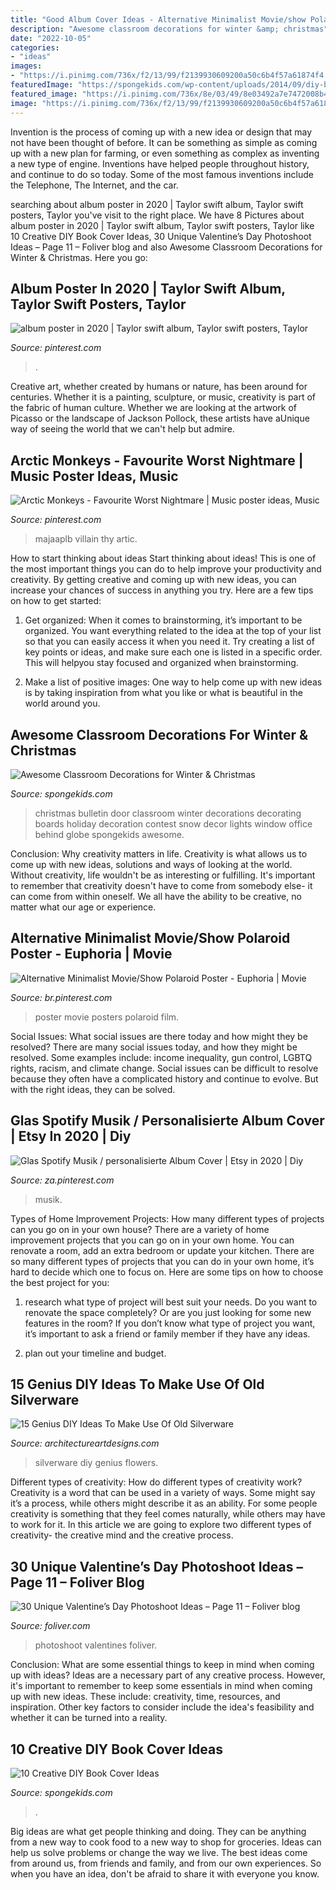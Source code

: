 ```yaml
---
title: "Good Album Cover Ideas - Alternative Minimalist Movie/show Polaroid Poster"
description: "Awesome classroom decorations for winter &amp; christmas"
date: "2022-10-05"
categories:
- "ideas"
images:
- "https://i.pinimg.com/736x/f2/13/99/f2139930609200a50c6b4f57a61874f4.jpg"
featuredImage: "https://spongekids.com/wp-content/uploads/2014/09/diy-book-cover-ideas/4-old-books-make-great-journals.jpg"
featured_image: "https://i.pinimg.com/736x/8e/03/49/8e03492a7e7472008b4e9cdb2f960581.jpg"
image: "https://i.pinimg.com/736x/f2/13/99/f2139930609200a50c6b4f57a61874f4.jpg"
---
```



Invention is the process of coming up with a new idea or design that may not have been thought of before. It can be something as simple as coming up with a new plan for farming, or even something as complex as inventing a new type of engine. Inventions have helped people throughout history, and continue to do so today. Some of the most famous inventions include the Telephone, The Internet, and the car.

	

		
searching about album poster in 2020 | Taylor swift album, Taylor swift posters, Taylor you've visit to the right place. We have 8 Pictures about album poster in 2020 | Taylor swift album, Taylor swift posters, Taylor like 10 Creative DIY Book Cover Ideas, 30 Unique Valentine’s Day Photoshoot Ideas – Page 11 – Foliver blog and also Awesome Classroom Decorations for Winter &amp; Christmas. Here you go:
		
    
## Album Poster In 2020 | Taylor Swift Album, Taylor Swift Posters, Taylor

<img loading=lazy src="https://i.pinimg.com/736x/8e/03/49/8e03492a7e7472008b4e9cdb2f960581.jpg" onerror="this.onerror=null;this.src='https://tse4.mm.bing.net/th?id=OIP.hoZF8l6_Rjow63twwLrscAHaKe&amp;pid=15.1';" alt="album poster in 2020 | Taylor swift album, Taylor swift posters, Taylor">

_Source: pinterest.com_

>. 

	

Creative art, whether created by humans or nature, has been around for centuries. Whether it is a painting, sculpture, or music, creativity is part of the fabric of human culture. Whether we are looking at the artwork of Picasso or the landscape of Jackson Pollock, these artists have aUnique way of seeing the world that we can't help but admire.

    
## Arctic Monkeys - Favourite Worst Nightmare | Music Poster Ideas, Music

<img loading=lazy src="https://i.pinimg.com/736x/f5/2b/5d/f52b5dc1f4d308b237de881af832d9a5.jpg" onerror="this.onerror=null;this.src='https://tse2.mm.bing.net/th?id=OIP.4FhKhO6HU5QhxmkD82cGhQHaKe&amp;pid=15.1';" alt="Arctic Monkeys - Favourite Worst Nightmare | Music poster ideas, Music">

_Source: pinterest.com_

>majaaplb villain thy artic. 

	

How to start thinking about ideas
Start thinking about ideas! This is one of the most important things you can do to help improve your productivity and creativity. By getting creative and coming up with new ideas, you can increase your chances of success in anything you try. Here are a few tips on how to get started:
1. Get organized: When it comes to brainstorming, it’s important to be organized. You want everything related to the idea at the top of your list so that you can easily access it when you need it. Try creating a list of key points or ideas, and make sure each one is listed in a specific order. This will helpyou stay focused and organized when brainstorming.

2. Make a list of positive images: One way to help come up with new ideas is by taking inspiration from what you like or what is beautiful in the world around you.

    
## Awesome Classroom Decorations For Winter &amp; Christmas

<img loading=lazy src="http://spongekids.com/wp-content/uploads/2016/11/christmas-bulletin-board/13-christmas-bulletin-board-ideas.jpg" onerror="this.onerror=null;this.src='https://tse4.mm.bing.net/th?id=OIP.OpdLSa9RhcKpaUqbiRDoSgHaLH&amp;pid=15.1';" alt="Awesome Classroom Decorations for Winter &amp; Christmas">

_Source: spongekids.com_

>christmas bulletin door classroom winter decorations decorating boards holiday decoration contest snow decor lights window office behind globe spongekids awesome. 

	

Conclusion: Why creativity matters in life.
Creativity is what allows us to come up with new ideas, solutions and ways of looking at the world. Without creativity, life wouldn't be as interesting or fulfilling. It's important to remember that creativity doesn't have to come from somebody else- it can come from within oneself. We all have the ability to be creative, no matter what our age or experience.

    
## Alternative Minimalist Movie/Show Polaroid Poster - Euphoria | Movie

<img loading=lazy src="https://i.pinimg.com/736x/f2/13/99/f2139930609200a50c6b4f57a61874f4.jpg" onerror="this.onerror=null;this.src='https://tse1.mm.bing.net/th?id=OIP.IxeL3mD49fo5X31W9hCW3QHaLI&amp;pid=15.1';" alt="Alternative Minimalist Movie/Show Polaroid Poster - Euphoria | Movie">

_Source: br.pinterest.com_

>poster movie posters polaroid film. 

	

Social Issues: What social issues are there today and how might they be resolved?
There are many social issues today, and how they might be resolved. Some examples include: income inequality, gun control, LGBTQ rights, racism, and climate change. Social issues can be difficult to resolve because they often have a complicated history and continue to evolve. But with the right ideas, they can be solved.

    
## Glas Spotify Musik / Personalisierte Album Cover | Etsy In 2020 | Diy

<img loading=lazy src="https://i.pinimg.com/736x/1c/b8/a5/1cb8a51308a6dc009fc5ed06c2d2cdca.jpg" onerror="this.onerror=null;this.src='https://tse2.mm.bing.net/th?id=OIP.f9_stE0VTUqyprLLkgFk1wHaJ3&amp;pid=15.1';" alt="Glas Spotify Musik / personalisierte Album Cover | Etsy in 2020 | Diy">

_Source: za.pinterest.com_

>musik. 

	

Types of Home Improvement Projects: How many different types of projects can you go on in your own house?
There are a variety of home improvement projects that you can go on in your own home. You can renovate a room, add an extra bedroom or update your kitchen. There are so many different types of projects that you can do in your own home, it’s hard to decide which one to focus on. Here are some tips on how to choose the best project for you: 
1. research what type of project will best suit your needs. Do you want to renovate the space completely? Or are you just looking for some new features in the room? If you don’t know what type of project you want, it’s important to ask a friend or family member if they have any ideas. 

2. plan out your timeline and budget.

    
## 15 Genius DIY Ideas To Make Use Of Old Silverware

<img loading=lazy src="http://www.architectureartdesigns.com/wp-content/uploads/2018/03/15-Genius-DIY-Ideas-To-Make-Use-Of-Old-Silverware-8.jpg" onerror="this.onerror=null;this.src='https://tse1.mm.bing.net/th?id=OIP.NMT7mw1TIYLlJxuHsbiR-gHaJ6&amp;pid=15.1';" alt="15 Genius DIY Ideas To Make Use Of Old Silverware">

_Source: architectureartdesigns.com_

>silverware diy genius flowers. 

	

Different types of creativity: How do different types of creativity work?
Creativity is a word that can be used in a variety of ways. Some might say it’s a process, while others might describe it as an ability. For some people creativity is something that they feel comes naturally, while others may have to work for it. In this article we are going to explore two different types of creativity- the creative mind and the creative process.

    
## 30 Unique Valentine’s Day Photoshoot Ideas – Page 11 – Foliver Blog

<img loading=lazy src="https://www.foliver.com/wp-content/uploads/2020/01/11-Valentines-Day-Photoshoot.jpg" onerror="this.onerror=null;this.src='https://tse3.mm.bing.net/th?id=OIP.8luDE2i9UcAdyzX0XqdwOQHaLH&amp;pid=15.1';" alt="30 Unique Valentine’s Day Photoshoot Ideas – Page 11 – Foliver blog">

_Source: foliver.com_

>photoshoot valentines foliver. 

	

Conclusion: What are some essential things to keep in mind when coming up with ideas?
Ideas are a necessary part of any creative process. However, it's important to remember to keep some essentials in mind when coming up with new ideas. These include: creativity, time, resources, and inspiration. Other key factors to consider include the idea's feasibility and whether it can be turned into a reality.

    
## 10 Creative DIY Book Cover Ideas

<img loading=lazy src="https://spongekids.com/wp-content/uploads/2014/09/diy-book-cover-ideas/4-old-books-make-great-journals.jpg" onerror="this.onerror=null;this.src='https://tse2.mm.bing.net/th?id=OIP.eWOE_esJZnOiewwDMmULugHaJ4&amp;pid=15.1';" alt="10 Creative DIY Book Cover Ideas">

_Source: spongekids.com_

>. 

	

Big ideas are what get people thinking and doing. They can be anything from a new way to cook food to a new way to shop for groceries. Ideas can help us solve problems or change the way we live. The best ideas come from around us, from friends and family, and from our own experiences. So when you have an idea, don't be afraid to share it with everyone you know.

